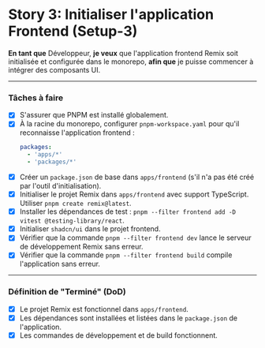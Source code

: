 # Story 3: Initialiser l'application Frontend (Setup-3)

**En tant que** Développeur, **je veux** que l'application frontend Remix soit initialisée et configurée dans le monorepo, **afin que** je puisse commencer à intégrer des composants UI.

---

### Tâches à faire

- [x] S'assurer que PNPM est installé globalement.
- [x] À la racine du monorepo, configurer `pnpm-workspace.yaml` pour qu'il reconnaisse l'application frontend :
  ```yaml
  packages:
    - 'apps/*'
    - 'packages/*'
  ```
- [x] Créer un `package.json` de base dans `apps/frontend` (s'il n'a pas été créé par l'outil d'initialisation).
- [x] Initialiser le projet Remix dans `apps/frontend` avec support TypeScript. Utiliser `pnpm create remix@latest`.
- [x] Installer les dépendances de test : `pnpm --filter frontend add -D vitest @testing-library/react`.
- [x] Initialiser `shadcn/ui` dans le projet frontend.
- [x] Vérifier que la commande `pnpm --filter frontend dev` lance le serveur de développement Remix sans erreur.
- [x] Vérifier que la commande `pnpm --filter frontend build` compile l'application sans erreur.

---
### Définition de "Terminé" (DoD)

- [x] Le projet Remix est fonctionnel dans `apps/frontend`.
- [x] Les dépendances sont installées et listées dans le `package.json` de l'application.
- [x] Les commandes de développement et de build fonctionnent.